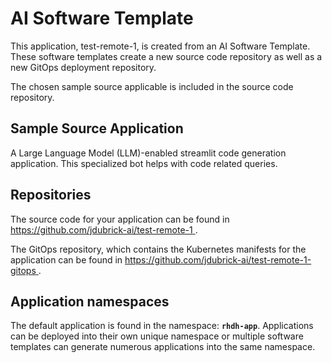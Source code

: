 # AI Software Template

This application, test-remote-1, is created from an AI Software Template. These software templates create a new source code repository as well as a new GitOps deployment repository.

The chosen sample source applicable is included in the source code repository.

## Sample Source Application

A Large Language Model (LLM)-enabled streamlit code generation application. This specialized bot helps with code related queries.

## Repositories

The source code for your application can be found in [https://github.com/jdubrick-ai/test-remote-1 ](https://github.com/jdubrick-ai/test-remote-1 ).
 
The GitOps repository, which contains the Kubernetes manifests for the application can be found in 
[https://github.com/jdubrick-ai/test-remote-1-gitops ](https://github.com/jdubrick-ai/test-remote-1-gitops ). 

## Application namespaces 

The default application is found in the namespace: **`rhdh-app`**. Applications can be deployed into their own unique namespace or multiple software templates can generate numerous applications into the same namespace.